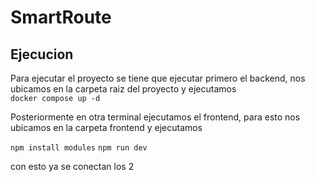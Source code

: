 # SmartRoute

## Ejecucion
Para ejecutar el proyecto se tiene que ejecutar primero el backend, nos ubicamos en la carpeta raiz del proyecto y ejecutamos <br>
`docker compose up -d`

Posteriormente en otra terminal ejecutamos el frontend, para esto nos ubicamos en la carpeta frontend y ejecutamos

`npm install modules`
`npm run dev`

con esto ya se conectan los 2

